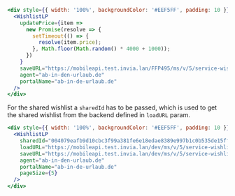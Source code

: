 ```jsx
<div style={{ width: '100%', backgroundColor: '#EEF5FF', padding: 10 }}>
  <WishlistLP
    updatePrice={item =>
      new Promise(resolve => {
        setTimeout(() => {
          resolve(item.price);
        }, Math.floor(Math.random() * 4000 + 1000));
      })
    }
    saveURL="https://mobileapi.test.invia.lan/FFP495/ms/v/5/service-wishlist-save"
    agent="ab-in-den-urlaub.de"
    portalName="ab-in-de-urlaub.de"
  />
</div>
```

For the shared wishlist a `sharedId` has to be passed, which is used to get the
shared wishlist from the backend defined in `loadURL` param.

```jsx
<div style={{ width: '100%', backgroundColor: '#EEF5FF', padding: 10 }}>
  <WishlistLP
    sharedId="004079eafb9d10cbc3f99a381fe6e18edae8389e997b1c0b535de15ffce2eca5"
    loadURL="https://mobileapi.test.invia.lan/dev/ms/v/5/service-wishlist-load"
    saveURL="https://mobileapi.test.invia.lan/dev/ms/v/5/service-wishlist-save"
    agent="ab-in-den-urlaub.de"
    portalName="ab-in-de-urlaub.de"
    pageSize={5}
  />
</div>
```

